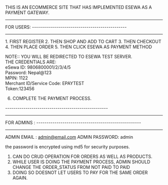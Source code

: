 THIS IS AN ECOMMERCE SITE THAT HAS IMPLEMENTED ESEWA AS A PAYMENT GATEWAY.
<hr>
FOR USERS:
-----------------------------------------------<hr>
1. FIRST REGISTER
2. THEN SHOP AND ADD TO CART
3. THEN CHECKOUT
4. THEN PLACE ORDER
5. THEN CLICK ESEWA AS PAYMENT METHOD

   NOTE:: YOU WILL BE REDIRECTED TO ESEWA TEST SERVER.
   <br>
   THE CREDENTIALS ARE:<br>
   eSewa ID: 9806800001/2/3/4/5<br>
   Password: Nepal@123<br>
   MPIN: 1122<br>
   Merchant ID/Service Code: EPAYTEST<br>
   Token:123456<br>

6. COMPLETE THE PAYMENT PROCESS.


---------------------------------------------------<hr>
FOR ADMINS : 
----------------------------------------------------<hr>
ADMIN EMAIL : admin@email.com
ADMIN PASSWORD:  admin

the password is encrypted using md5 for security purposes.

1. CAN DO CRUD OPERATION FOR ORDERS AS WELL AS PRODUCTS.
2. WHILE USER IS DOING THE PAYMENT PROCESS, ADMIN SHOULD CHANGE THE ORDER_STATUS FROM NOT PAID TO PAID
3. DOING SO DOESNOT LET USERS TO PAY FOR THE SAME ORDER AGAIN.

